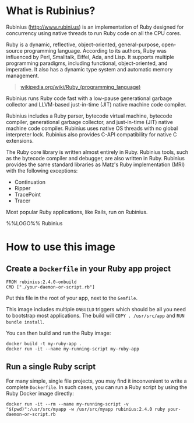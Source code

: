 # What is Rubinius?

Rubinius (http://www.rubini.us) is an implementation of Ruby designed for
concurrency using native threads to run Ruby code on all the CPU cores.

Ruby is a dynamic, reflective, object-oriented, general-purpose, open-source
programming language. According to its authors, Ruby was influenced by Perl,
Smalltalk, Eiffel, Ada, and Lisp. It supports multiple programming paradigms,
including functional, object-oriented, and imperative. It also has a dynamic
type system and automatic memory management.

> [wikipedia.org/wiki/Ruby_(programming_language)](https://en.wikipedia.org/wiki/Ruby_(programming_language))

Rubinius runs Ruby code fast with a low-pause generational garbage collector and
LLVM-based just-in-time (JIT) native machine code compiler.

Rubinius includes a Ruby parser, bytecode virtual machine, bytecode compiler,
generational garbage collector, and just-in-time (JIT) native machine code
compiler. Rubinius uses native OS threads with no global interpreter lock.
Rubinius also provides C-API compatibility for native C extensions.

The Ruby core library is written almost entirely in Ruby. Rubinius tools, such
as the bytecode compiler and debugger, are also written in Ruby.  Rubinius
provides the same standard libraries as Matz's Ruby implementation (MRI) with
the following exceptions:

* Continuation
* Ripper
* TracePoint
* Tracer

Most popular Ruby applications, like Rails, run on Rubinius.

%%LOGO%% Rubinius

# How to use this image

## Create a `Dockerfile` in your Ruby app project

    FROM rubinius:2.4.0-onbuild
    CMD ["./your-daemon-or-script.rb"]

Put this file in the root of your app, next to the `Gemfile`.

This image includes multiple `ONBUILD` triggers which should be all you need to
bootstrap most applications.  The build will `COPY . /usr/src/app` and `RUN
bundle install`.

You can then build and run the Ruby image:

    docker build -t my-ruby-app .
    docker run -it --name my-running-script my-ruby-app

## Run a single Ruby script

For many simple, single file projects, you may find it inconvenient to write a
complete `Dockerfile`. In such cases, you can run a Ruby script by using the
Ruby Docker image directly:

    docker run -it --rm --name my-running-script -v "$(pwd)":/usr/src/myapp -w /usr/src/myapp rubinius:2.4.0 ruby your-daemon-or-script.rb

